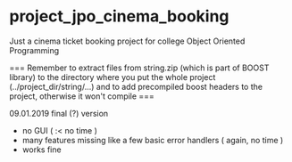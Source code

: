 # project_jpo_cinema_booking
Just a cinema ticket booking project for college Object Oriented Programming 

=== Remember to extract files from string.zip (which is part of BOOST library) to the directory where you put the whole project (../project_dir/string/...) and to add precompiled boost headers to the project, otherwise it won't compile ===

09.01.2019 final (?) version 
- no GUI ( :< no time )
- many features missing like a few basic error handlers ( again, no time )
- works fine
